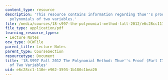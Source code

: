 ```yaml
---
content_type: resource
description: 'This resource contains information regarding thue''s proof (part II):
  polynomials of two variables.'
file: /media/courses/18-s997-the-polynomial-method-fall-2012/e6c28cc1110ee96235931b180c1bea20_MIT18_S997F12_lec27.pdf
file_type: application/pdf
learning_resource_types:
- Lecture Notes
ocw_type: OCWFile
parent_title: Lecture Notes
parent_type: CourseSection
resourcetype: Document
title: '18.S997 Fall 2012 The Polynomial Method: Thue''s Proof (Part II): Polynomials
  of Two Variables'
uid: e6c28cc1-110e-e962-3593-1b180c1bea20
---
```


